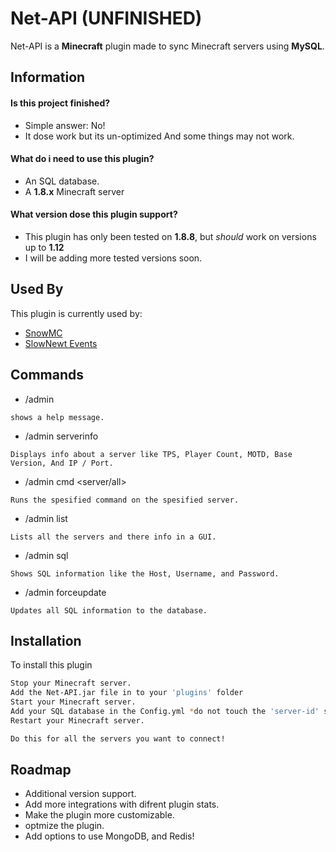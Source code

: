 
# Net-API (UNFINISHED)

Net-API is a **Minecraft** plugin made to sync Minecraft servers using **MySQL**.
## Information

#### Is this project finished?

- Simple answer: No!
- It dose work but its un-optimized And some things may not work.

#### What do i need to use this plugin?

- An SQL database.
- A **1.8.x** Minecraft server

#### What version dose this plugin support?

- This plugin has only been tested on **1.8.8**, but *should* work on versions up to **1.12**
- I will be adding more tested versions soon.
## Used By

This plugin is currently used by:
- [SnowMC](https://discord.snowmc.net)
- [SlowNewt Events](https://discord.slownewt.net)


## Commands


- /admin
```
shows a help message.
```
- /admin serverinfo <server>
```
Displays info about a server like TPS, Player Count, MOTD, Base Version, And IP / Port.
```
- /admin cmd <server/all> <cmd>
```
Runs the spesified command on the spesified server.
```
- /admin list
```
Lists all the servers and there info in a GUI.
```
- /admin sql
```
Shows SQL information like the Host, Username, and Password.
```
- /admin forceupdate
```
Updates all SQL information to the database.
```
## Installation

To install this plugin

```bash
Stop your Minecraft server.
Add the Net-API.jar file in to your 'plugins' folder
Start your Minecraft server.
Add your SQL database in the Config.yml *do not touch the 'server-id' section.*
Restart your Minecraft server.

Do this for all the servers you want to connect!
```


## Roadmap

- Additional version support.
- Add more integrations with difrent plugin stats.
- Make the plugin more customizable.
- optmize the plugin.
- Add options to use MongoDB, and Redis!
